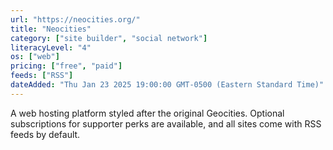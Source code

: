 ```yaml
---
url: "https://neocities.org/"
title: "Neocities"
category: ["site builder", "social network"]
literacyLevel: "4"
os: ["web"]
pricing: ["free", "paid"]
feeds: ["RSS"]
dateAdded: "Thu Jan 23 2025 19:00:00 GMT-0500 (Eastern Standard Time)"
---
```


A web hosting platform styled after the original Geocities. Optional subscriptions for supporter perks are available, and all sites come with RSS feeds by default.